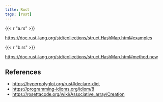 ```yaml
---
title: Rust
tags: [rust]
---
```


{{< r "a.rs" >}}

<https://doc.rust-lang.org/std/collections/struct.HashMap.html#examples>

{{< r "b.rs" >}}

<https://doc.rust-lang.org/std/collections/struct.HashMap.html#method.new>

## References

- <https://hyperpolyglot.org/rust#declare-dict>
- <https://programming-idioms.org/idiom/8>
- <https://rosettacode.org/wiki/Associative_array/Creation>
